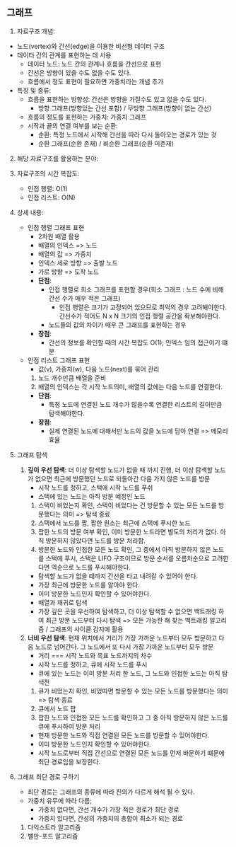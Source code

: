 ## 그래프

1. 자료구조 개념:

- 노드(vertex)와 간선(edge)을 이용한 비선형 데이터 구조
- 데이터 간의 관계를 표현하는 데 사용
  - 데이터 노드: 노드 간의 관계나 흐름을 간선으로 표현
  - 간선은 방향이 있을 수도 없을 수도 있다.
  - 흐름에서 정도 표현이 필요하면 가중치라는 개념 추가
- 특징 및 종류:
  - 흐름을 표현하는 방향성: 간선은 방향을 가질수도 있고 없을 수도 있다.
    - 방향 그래프(방향있는 간선 포함) / 무방향 그래프(방향이 없는 간선)
  - 흐름의 정도를 표현하는 가중치: 가중치 그래프
  - 시작과 끝의 연결 여부를 보는 순환:
    - 순환: 특정 노드에서 시작해 간선을 따라 다시 돌아오는 경로가 있는 것
    - 순환 그래프(순환 존재) / 비순환 그래프(순환 미존재)

2.  해당 자료구조를 활용하는 분야:

3.  자료구조의 시간 복잡도:
    - 인접 행렬: O(1)
    - 인접 리스트: O(N)
4.  상세 내용:

    - 인접 행렬 그래프 표현
      - 2차원 배열 활용
      - 배열의 인덱스 => 노드
      - 배열의 값 => 가중치
      - 인덱스 세로 방향 => 출발 노드
      - 가로 방향 => 도착 노드
      - **단점**:
        - 인접 행렬로 희소 그래프를 표현할 경우(희소 그래프 : 노드 수에 비해 간선 수가 매우 적은 그래프)
          - 인접 행렬은 크기가 고정되어 있으므로 최악의 경우 고려해야한다. 간선수가 적어도 N x N 크기의 인접 행렬 공간을 확보해야한다.
        - 노드들의 값의 차이가 매우 큰 그래프를 표현하는 경우
      - **장점**:
        - 간선의 정보를 확인할 때의 시간 복잡도 O(1); 인덱스 임의 접근이기 떄문
    - 인접 리스트 그래프 표현
      - 값(v), 가중치(w), 다음 노드(next)를 묶어 관리
      1. 노드 개수만큼 배열을 준비
      2. 배열의 인덱스는 각 시작 노드의미, 배열의 값에는 다음 노드를 연결한다.
      - **단점**:
        - 특정 노드에 연결된 노드 개수가 많을수록 연결한 리스트의 길이만큼 탐색해야한다.
      - **장점**:
        - 실제 연결된 노드에 대해서만 노드의 값을 노드에 담아 연결 => 메모리 효율

5.  그래프 탐색

    1. **깊이 우선 탐색**: 더 이상 탐색할 노드가 없을 때 까지 진행, 더 이상 탐색할 노드가 없으면 최근에 방문했던 노드로 되돌아간 다음 가지 않은 노드를 방문
       - 시작 노드를 정하고, 스택에 시작 노드를 푸쉬
       - 스택에 있는 노드는 아직 방문 예정인 노드
       1. 스택이 비었는지 확인, 스택이 비었다는 건 방문할 수 있는 모든 노드를 방문했다는 의미 => 탐색 종료
       2. 스택에서 노드를 팝, 팝한 원소는 최근에 스택에 푸시한 노드
       3. 팝한 노드의 방문 여부 확인, 이미 방문한 노드라면 별도의 처리가 없다. 아직 방문하지 않았다면 노드를 방문 처리함.
       4. 방문한 노드와 인접한 모든 노드 확인, 그 중에서 아직 방문하지 않은 노드를 스택에 푸시, 스택은 LIFO 구조이므로 방문 순서를 오름차순으로 고려한다면 역순으로 노드를 푸시해야한다.
       - 탐색할 노드가 없을 떄까지 간선을 타고 내려갈 수 있어야 한다.
       - 가장 최근에 방문한 노드를 알아야 한다.
       - 이미 방문한 노드인지 확인할 수 있어야한다.
       - 배열과 재귀로 탐색
       - 가장 깊은 곳을 우선하여 탐색하고, 더 이상 탐색할 수 없으면 백트래킹 하여 최근 방문 노드부터 다시 탐색 => 모든 가능한 해 찾는 백트래킹 알고리즘 / 그래프의 사이클 감지에 활용
    2. **너비 우선 탐색**: 현재 위치에서 거리가 가장 가까운 노드부터 모두 방문하고 다음 노드로 넘어간다. 그 노드에서 또 다시 가장 가까운 노드부터 모두 방문
       - 거리 === 시작 노드와 목표 노드까지의 차수
       - 시작 노드를 정하고, 큐에 시작 노드를 푸시
       - 큐에 있는 노드는 이미 방문 처리 한 노드, 그 노드와 인접한 노드는 아직 탐색전
       1. 큐가 비었는지 확인, 비었따면 방문할 수 있는 모든 노드를 방문했다는 의미 => 탐색 종료
       2. 큐에서 노드 팝
       3. 팝한 노드와 인접한 모든 노드를 확인하고 그 중 아직 방문하지 않은 노드를 큐에 푸시하여 방문 처리
       - 현재 방문한 노드와 직접 연결된 모든 노드를 방문할 수 있어야한다.
       - 이미 방문한 노드인지 확인할 수 있어야한다.
       - 시작 노드로부터 직접 간선으로 연결된 모든 노드를 먼저 바문하기 떄문에 최단 경로임을 보장한다.

6.  그래프 최단 경로 구하기
    - 최단 경로는 그래프의 종류에 따라 진의가 다르게 해석 될 수 있다.
    - 가중치 유무에 따라 다름;
      - 가중치 없다면, 간선 개수가 가장 적은 경로가 최단 경로
      - 가중치 있다면, 간성의 가중치의 총합이 최소가 되는 경로
    1. 다익스트라 알고리즘
    2. 밸만-포드 알고리즘
